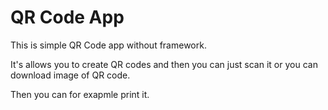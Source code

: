 # QR Code App

This is simple QR Code app without framework.

It's allows you to create QR codes and then you can just scan it or you can download image of QR code.

Then you can for exapmle print it.

